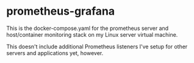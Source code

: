 # prometheus-grafana

This is the docker-compose.yaml for the prometheus server and host/container monitoring stack on my Linux server virtual machine.

This doesn't include additional Prometheus listeners I've setup for other servers and applications yet, however.
